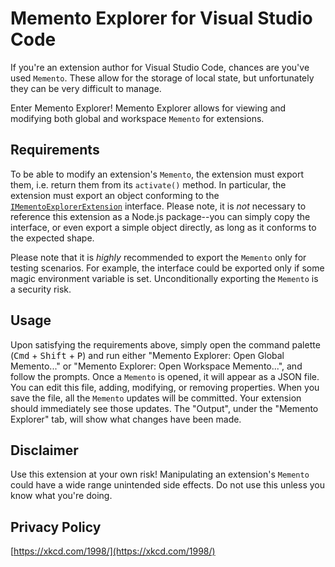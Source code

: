 # Memento Explorer for Visual Studio Code

If you're an extension author for Visual Studio Code, chances are you've used `Memento`. These allow for the storage of local state, but unfortunately they can be very difficult to manage.

Enter Memento Explorer! Memento Explorer allows for viewing and modifying both global and workspace `Memento` for extensions.

## Requirements

To be able to modify an extension's `Memento`, the extension must export them, i.e. return them from its `activate()` method. In particular, the extension must export an object conforming to the [`IMementoExplorerExtension`](https://github.com/bwateratmsft/memento-explorer/blob/main/src/IMementoExplorerExtension.ts) interface. Please note, it is _not_ necessary to reference this extension as a Node.js package--you can simply copy the interface, or even export a simple object directly, as long as it conforms to the expected shape.

Please note that it is _highly_ recommended to export the `Memento` only for testing scenarios. For example, the interface could be exported only if some magic environment variable is set. Unconditionally exporting the `Memento` is a security risk.

## Usage

Upon satisfying the requirements above, simply open the command palette (<kbd>Cmd</kbd> + <kbd>Shift</kbd> + <kbd>P</kbd>) and run either "Memento Explorer: Open Global Memento..." or "Memento Explorer: Open Workspace Memento...", and follow the prompts. Once a `Memento` is opened, it will appear as a JSON file. You can edit this file, adding, modifying, or removing properties. When you save the file, all the `Memento` updates will be committed. Your extension should immediately see those updates. The "Output", under the "Memento Explorer" tab, will show what changes have been made.

## Disclaimer

Use this extension at your own risk! Manipulating an extension's `Memento` could have a wide range unintended side effects. Do not use this unless you know what you're doing.

## Privacy Policy

[https://xkcd.com/1998/](https://xkcd.com/1998/)
